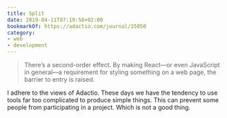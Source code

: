 ```yaml
---
title: Split
date: 2019-04-11T07:19:58+02:00
bookmarkOf: https://adactio.com/journal/15050
category:
- web
- development
---
```

> There’s a second-order effect. By making React—or even JavaScript in general—a requirement for styling something on a web page, the barrier to entry is raised.

I adhere to the views of Adactio.
These days we have the tendency to use tools far too complicated to produce simple things. This can prevent some people from participating in a project. Which is not a good thing.
